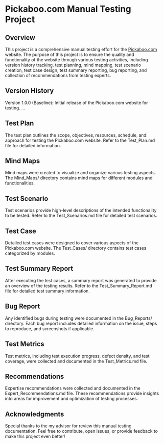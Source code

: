 # Pickaboo.com Manual Testing Project

## Overview
This project is a comprehensive manual testing effort for the [Pickaboo.com](https://www.pickaboo.com/) website. The purpose of this project is to ensure the quality and functionality of the website through various testing activities, including version history tracking, test planning, mind mapping, test scenario creation, test case design, test summary reporting, bug reporting, and collection of recommendations from testing experts.

## Version History
Version 1.0.0 (Baseline): Initial release of the Pickaboo.com website for testing.
...

## Test Plan
The test plan outlines the scope, objectives, resources, schedule, and approach for testing the Pickaboo.com website. Refer to the Test_Plan.md file for detailed information.

## Mind Maps
Mind maps were created to visualize and organize various testing aspects. The Mind_Maps/ directory contains mind maps for different modules and functionalities.

## Test Scenario
Test scenarios provide high-level descriptions of the intended functionality to be tested. Refer to the Test_Scenarios.md file for detailed test scenarios.

## Test Case
Detailed test cases were designed to cover various aspects of the Pickaboo.com website. The Test_Cases/ directory contains test cases categorized by modules.

## Test Summary Report
After executing the test cases, a summary report was generated to provide an overview of the testing results. Refer to the Test_Summary_Report.md file for detailed test summary information.

## Bug Report
Any identified bugs during testing were documented in the Bug_Reports/ directory. Each bug report includes detailed information on the issue, steps to reproduce, and screenshots if applicable.

## Test Metrics
Test metrics, including test execution progress, defect density, and test coverage, were collected and documented in the Test_Metrics.md file.

## Recommendations
Expertise recommendations were collected and documented in the Expert_Recommendations.md file. These recommendations provide insights into areas for improvement and optimization of testing processes.

## Acknowledgments
Special thanks to the my advisor for review this manual testing documentation. 
Feel free to contribute, open issues, or provide feedback to make this project even better!
